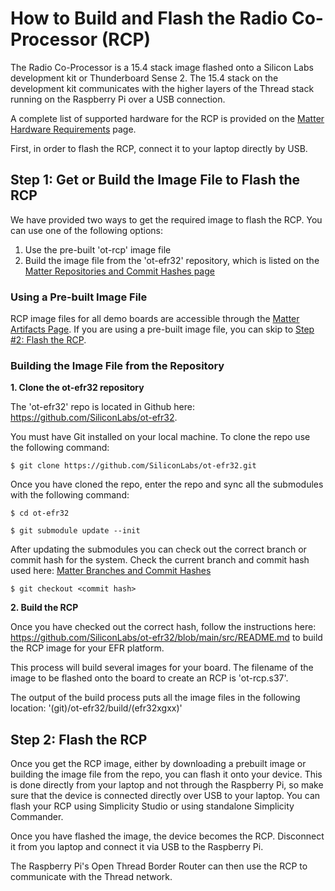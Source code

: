 # How to Build and Flash the Radio Co-Processor (RCP)


The Radio Co-Processor is a 15.4 stack image flashed onto a Silicon Labs
development kit or Thunderboard Sense 2. The 15.4 stack on the development kit
communicates with the higher layers of the Thread stack running on the Raspberry
Pi over a USB connection.

A complete list of supported hardware for the RCP is provided on the
[Matter Hardware Requirements](/matter/<docspace-docleaf-version>/matter-prerequisites/hardware-requirements) page.

First, in order to flash the RCP, connect it to your laptop directly by USB.


## Step 1: Get or Build the Image File to Flash the RCP

We have provided two ways to get the required image to flash the RCP. You can
use one of the following options:

1. Use the pre-built 'ot-rcp' image file
2. Build the image file from the 'ot-efr32' repository, which is listed on the
   [Matter Repositories and Commit Hashes page](/matter/<docspace-docleaf-version>/matter-references/commit-hashes)


### **Using a Pre-built Image File**

RCP image files for all demo boards are accessible through the
[Matter Artifacts Page](/matter/<docspace-docleaf-version>/matter-prerequisites/matter-artifacts). If you are using a pre-built
image file, you can skip to [Step #2: Flash the RCP](#step-2-flash-the-rcp).


### **Building the Image File from the Repository**

**1. Clone the ot-efr32 repository**

The 'ot-efr32' repo is located in Github here:
https://github.com/SiliconLabs/ot-efr32.

You must have Git installed on your local machine. To clone the repo use the
following command:

```shell
$ git clone https://github.com/SiliconLabs/ot-efr32.git
```

Once you have cloned the repo, enter the repo and sync all the submodules with
the following command:

```shell
$ cd ot-efr32
```

```shell
$ git submodule update --init
```

After updating the submodules you can check out the correct branch or commit
hash for the system. Check the current branch and commit hash used here:
[Matter Branches and Commit Hashes](/matter/<docspace-docleaf-version>/matter-prerequisites/)

```shell
$ git checkout <commit hash>
```


**2. Build the RCP**

Once you have checked out the correct hash, follow the instructions here:
https://github.com/SiliconLabs/ot-efr32/blob/main/src/README.md to build the RCP
image for your EFR platform.

This process will build several images for your board. The filename of the image
to be flashed onto the board to create an RCP is 'ot-rcp.s37'.

The output of the build process puts all the image files in the following
location: '(git)/ot-efr32/build/(efr32xgxx)'


## Step 2: Flash the RCP

Once you get the RCP image, either by downloading a prebuilt image or building
the image file from the repo, you can flash it onto your device. This is done
directly from your laptop and not through the Raspberry Pi, so make sure that
the device is connected directly over USB to your laptop. You can flash your RCP using 
Simplicity Studio or using standalone Simplicity Commander.

Once you have flashed the image, the device becomes the RCP. Disconnect it from
you laptop and connect it via USB to the Raspberry Pi.

The Raspberry Pi's Open Thread Border Router can then use the RCP to communicate
with the Thread network.
